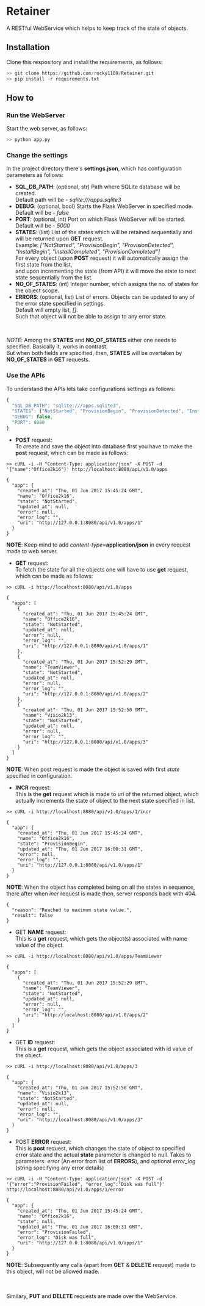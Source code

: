 # Retainer
A RESTful WebService which helps to keep track of the state of objects.

## Installation
Clone this respository and install the requirements, as follows:
```python
>> git clone https://github.com/rocky1109/Retainer.git
>> pip install -r requirements.txt
```

## How to
### Run the WebServer
Start the web server, as follows:
```python
>> python app.py
```

### Change the settings
In the project directory there's **settings.json**, which has configuration parameters as follows:
* **SQL_DB_PATH**: (optional, str) Path where SQLite database will be created. <br />
                   Default path will be - *sqlite:///apps.sqlite3*
* **DEBUG**: (optional, bool) Starts the Flask WebServer in specified mode. <br />
                   Default will be - *false*
* **PORT**: (optional, int) Port on which Flask WebServer will be started. <br />
                   Default will be - *5000*
* **STATES**: (list) List of the states which will be retained sequentially and will be returned upon **GET** request. <br />
                   Example: *["NotStarted", "ProvisionBegin", "ProvisionDetected", "InstallBegin", "InstallCompleted", "ProvisionCompleted"]* <br />
                   For every object (upon **POST** request) it will automatically assign the first state from the list, <br />
                   and upon incrementing the state (from API) it will move the state to next state sequentially from the list.
* **NO_OF_STATES**: (int) Integer number, which assigns the no. of states for the object scope.
* **ERRORS**: (optional, list) List of errors. Objects can be updated to any of the error state specified in settings. <br />
                   Default will empty list, *[]*. <br />
                   Such that object will not be able to assign to any error state.


<br />

*NOTE*: Among the **STATES** and **NO_OF_STATES** either one needs to specified. Basically it, works in contrast. <br />
But when both fields are specified, then, **STATES** will be overtaken by **NO_OF_STATES** in **GET** requests.

### Use the APIs
To understand the APIs lets take configurations settings as follows:
```javascript
{
  "SQL_DB_PATH": "sqlite:///apps.sqlite3",
  "STATES": ["NotStarted", "ProvisionBegin", "ProvisionDetected", "InstallBegin", "InstallCompleted", "ProvisionCompleted"],
  "DEBUG": false,
  "PORT": 8080
}
```
* **POST** request: <br />
To create and save the object into database first you have to make the **post** request, which can be made as follows:
```
>> cURL -i -H "Content-Type: application/json" -X POST -d '{"name":"Office2k16"}' http://localhost:8080/api/v1.0/apps

{
  "app": {
    "created_at": "Thu, 01 Jun 2017 15:45:24 GMT",
    "name": "Office2k16",
    "state": "NotStarted",
    "updated_at": null,
    "error": null,
    "error_log": "",
    "uri": "http://127.0.0.1:8080/api/v1.0/apps/1"
  }
}
```
**NOTE**: Keep mind to add *content-type*=**application/json** in every request made to web server.

* **GET** request: <br />
To fetch the state for all the objects one will have to use **get** request, which can be made as follows:
```
>> cURL -i http://localhost:8080/api/v1.0/apps

{
  "apps": [
    {
      "created_at": "Thu, 01 Jun 2017 15:45:24 GMT",
      "name": "Office2k16",
      "state": "NotStarted",
      "updated_at": null,
      "error": null,
      "error_log": "",
      "uri": "http://127.0.0.1:8080/api/v1.0/apps/1"
    },
    {
      "created_at": "Thu, 01 Jun 2017 15:52:29 GMT",
      "name": "TeamViewer",
      "state": "NotStarted",
      "updated_at": null,
      "error": null,
      "error_log": "",
      "uri": "http://127.0.0.1:8080/api/v1.0/apps/2"
    },
    {
      "created_at": "Thu, 01 Jun 2017 15:52:50 GMT",
      "name": "Visio2k13",
      "state": "NotStarted",
      "updated_at": null,
      "error": null,
      "error_log": "",
      "uri": "http://127.0.0.1:8080/api/v1.0/apps/3"
    }
  ]
}
```
**NOTE**: When post request is made the object is saved with first *state* specified in configuration.

* **INCR** request: <br />
This is the **get** request which is made to *uri* of the returned object, which actually increments the state of object to the next state specified in list.
```
>> cURL -i http://localhost:8080/api/v1.0/apps/1/incr

{
  "app": {
    "created_at": "Thu, 01 Jun 2017 15:45:24 GMT",
    "name": "Office2k16",
    "state": "ProvisionBegin",
    "updated_at": "Thu, 01 Jun 2017 16:00:31 GMT",
    "error": null,
    "error_log": "",
    "uri": "http://127.0.0.1:8080/api/v1.0/apps/1"
  }
}
```
**NOTE**: When the object has completed being on all the states in sequence, there after when *incr* request is made then, server responds back with 404.
```
{
  "reason": "Reached to maximum state value.",
  "result": false
}
```

* GET **NAME** request: <br />
This is a **get** request, which gets the object(s) associated with name value of the object.
```
>> cURL -i http://localhost:8080/api/v1.0/apps/TeamViewer

{
  "apps": [
    {
      "created_at": "Thu, 01 Jun 2017 15:52:29 GMT",
      "name": "TeamViewer",
      "state": "NotStarted",
      "updated_at": null,
      "error": null,
      "error_log": "",
      "uri": "http://localhost:8080/api/v1.0/apps/2"
    }
  ]
}
```

* GET **ID** request: <br />
This is a **get** request, which gets the object associated with id value of the object.
```
>> cURL -i http://localhost:8080/api/v1.0/apps/3

{
  "app": {
    "created_at": "Thu, 01 Jun 2017 15:52:50 GMT",
    "name": "Visio2k13",
    "state": "NotStarted",
    "updated_at": null,
    "error": null,
    "error_log": "",
    "uri": "http://localhost:8080/api/v1.0/apps/3"
  }
}
```

* POST **ERROR** request: <br />
This is **post** request, which changes the state of object to specified error state and the actual **state** parameter is changed to null.
Takes to parameters: *error* (An error from list of **ERRORS**), and optional *error_log* (string specifying any error details)
```
>> cURL -i -H "Content-Type: application/json" -X POST -d '{"error":"ProvisionFailed", "error_log":"Disk was full"}' http://localhost:8080/api/v1.0/apps/1/error

{
  "app": {
    "created_at": "Thu, 01 Jun 2017 15:45:24 GMT",
    "name": "Office2k16",
    "state": null,
    "updated_at": "Thu, 01 Jun 2017 16:00:31 GMT",
    "error": "ProvisionFailed",
    "error_log": "Disk was full",
    "uri": "http://127.0.0.1:8080/api/v1.0/apps/1"
  }
}
```
**NOTE**: Subsequently any calls (apart from **GET** & **DELETE** request) made to this object, will not be allowed made.

<br /> <br />
Similary, **PUT** and **DELETE** requests are made over the WebService.

